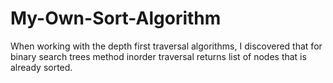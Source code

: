 # My-Own-Sort-Algorithm



When working with the depth first traversal algorithms, I discovered that for binary search trees method inorder traversal returns list of nodes that is already sorted.
